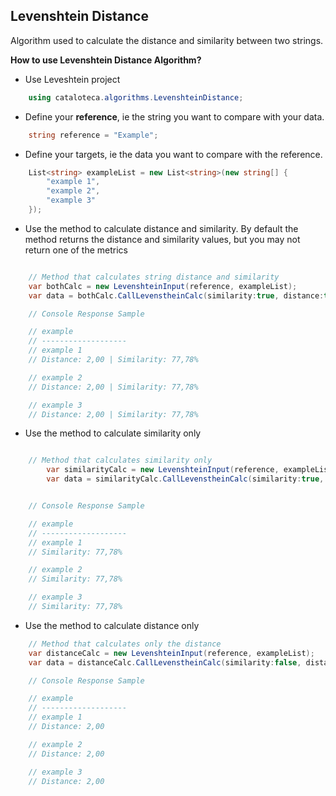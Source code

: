## Levenshtein Distance
Algorithm used to calculate the distance and similarity between two strings.

**How to use Levenshtein Distance Algorithm?**

- Use Leveshtein project
```csharp
	using cataloteca.algorithms.LevenshteinDistance;
```

- Define your **reference**, ie the string you want to compare with your data.
```csharp
	string reference = "Example";
```

- Define your targets, ie the data you want to compare with the reference.
```csharp
	List<string> exampleList = new List<string>(new string[] {
        "example 1",
        "example 2",
        "example 3"
    });
```

- Use the method to calculate distance and similarity. By default the method returns the distance and similarity values, but you may not return one of the metrics
```csharp

	// Method that calculates string distance and similarity
    var bothCalc = new LevenshteinInput(reference, exampleList);
    var data = bothCalc.CallLevenstheinCalc(similarity:true, distance:true);

	// Console Response Sample

	// example
	// -------------------
	// example 1
	// Distance: 2,00 | Similarity: 77,78%

	// example 2
	// Distance: 2,00 | Similarity: 77,78%

	// example 3
	// Distance: 2,00 | Similarity: 77,78%
```
- Use the method to calculate similarity only
```csharp

	// Method that calculates similarity only
		var similarityCalc = new LevenshteinInput(reference, exampleList);
		var data = similarityCalc.CallLevenstheinCalc(similarity:true, distance:false);


	// Console Response Sample

	// example
	// -------------------
	// example 1
	// Similarity: 77,78%

	// example 2
	// Similarity: 77,78%

	// example 3
	// Similarity: 77,78%

```
- Use the method to calculate distance only

```csharp
	// Method that calculates only the distance
	var distanceCalc = new LevenshteinInput(reference, exampleList);
	var data = distanceCalc.CallLevenstheinCalc(similarity:false, distance:true);

	// Console Response Sample

	// example
	// -------------------
	// example 1
	// Distance: 2,00

	// example 2
	// Distance: 2,00

	// example 3
	// Distance: 2,00

```
